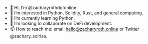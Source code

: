 - 👋 Hi, I’m @zacharyrothdotonline.
- 👀 I’m interested in Python, Solidity, Rust, and general computing.
- 🌱 I’m currently learning Python.
- 💞️ I’m looking to collaborate on DeFi development.
- 📫 How to reach me: email hello@zacharyroth.online or Twitter @zachary_solrise.

<!---
zacharyrothdotonline/zacharyrothdotonline is a ✨ special ✨ repository because its `README.md` (this file) appears on your GitHub profile.
You can click the Preview link to take a look at your changes.
--->
